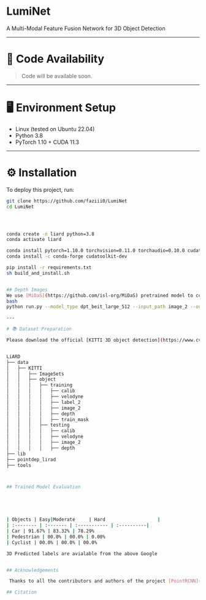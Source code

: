 # LumiNet

A Multi-Modal Feature Fusion Network for 3D Object Detection

---

# 🚀 Code Availability
> Code will be available soon.

<!-- 
![Fusion-new drawio](https://github.com/faziii0/LumiNet/assets/111413133/bfea5354-d194-4cfd-8ef4-138d72fb807f)
-->

---

# 🖥️ Environment Setup

- Linux (tested on Ubuntu 22.04)
- Python 3.8
- PyTorch 1.10 + CUDA 11.3

---

# ⚙️ Installation

To deploy this project, run:

```bash
git clone https://github.com/faziii0/LumiNet
cd LumiNet




conda create -n liard python=3.8
conda activate liard

conda install pytorch=1.10.0 torchvision=0.11.0 torchaudio=0.10.0 cudatoolkit=11.3 -c pytorch -c conda-forge
conda install -c conda-forge cudatoolkit-dev

pip install -r requirements.txt
sh build_and_install.sh


## Depth Images
We use [MiDaS](https://github.com/isl-org/MiDaS) pretrained model to covert image_2 into depth images or download it from here Google. You can clone their repo and run this command
bash
python run.py --model_type dpt_beit_large_512 --input_path image_2 --output_path depth

---

# 📚 Dataset Preparation

Please download the official [KITTI 3D object detection](https://www.cvlibs.net/datasets/kitti/eval_object.php?obj_benchmark=3d) dataset and  train mask from [Epnet++](https://github.com/happinesslz/EPNetV2)


LiARD
├── data
│   ├── KITTI
│   │   ├── ImageSets
│   │   ├── object
│   │   │   ├── training
│   │   │   │   ├── calib
│   │   │   │   ├── velodyne
│   │   │   │   ├── label_2
│   │   │   │   ├── image_2
│   │   │   │   ├── depth
│   │   │   │   ├── train_mask
│   │   │   ├── testing
│   │   │   │   ├── calib
│   │   │   │   ├── velodyne
│   │   │   │   ├── image_2
│   │   │   │   ├── depth
├── lib
├── pointdep_lirad
├── tools



## Trained Model Evaluation





| Objects | Easy|Moderate     | Hard                   | 
| :-------- | :------- | :----------- | :----------|
| Car | 91.67% | 83.32% | 78.29%
| Pedestrian | 00.0% | 00.0% | 0.00%
| Cyclist | 00.0% | 00.0% | 00.0%

3D Predicted labels are avialable from the above Google


## Acknowledgements

 Thanks to all the contributors and authors of the project [PointRCNN](https://github.com/sshaoshuai/PointRCNN), [EPNet++](https://github.com/happinesslz/EPNetV2), [EPNet](https://github.com/happinesslz/EPNet),[MiDaS](https://github.com/isl-org/MiDaS)

## Citation
